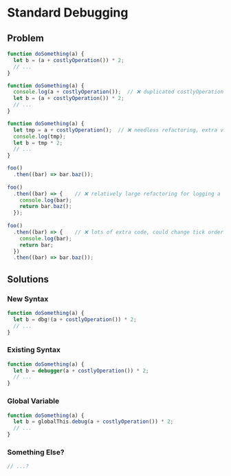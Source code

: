 # Standard Debugging

## Problem

```js
function doSomething(a) {
  let b = (a + costlyOperation()) * 2;
  // ...
}

function doSomething(a) {
  console.log(a + costlyOperation());  // ❌ duplicated costlyOperation()
  let b = (a + costlyOperation()) * 2;
  // ...
}

function doSomething(a) {
  let tmp = a + costlyOperation();  // ❌ needless refactoring, extra variable
  console.log(tmp);
  let b = tmp * 2;
  // ...
}
```

```js
foo()
  .then((bar) => bar.baz());
  
foo()
  .then((bar) => {    // ❌ relatively large refactoring for logging a variable
    console.log(bar);
    return bar.baz();
  });
  
foo()
  .then((bar) => {    // ❌ lots of extra code, could change tick ordering
    console.log(bar);
    return bar;
  })
  .then((bar) => bar.baz());
```

## Solutions

### New Syntax

```js
function doSomething(a) {
  let b = dbg!(a + costlyOperation()) * 2;
  // ...
}
```

### Existing Syntax

```js
function doSomething(a) {
  let b = debugger(a + costlyOperation()) * 2;
  // ...
}
```

### Global Variable

```js
function doSomething(a) {
  let b = globalThis.debug(a + costlyOperation()) * 2;
  // ...
}
```

### Something Else?

```js
// ...?
```
